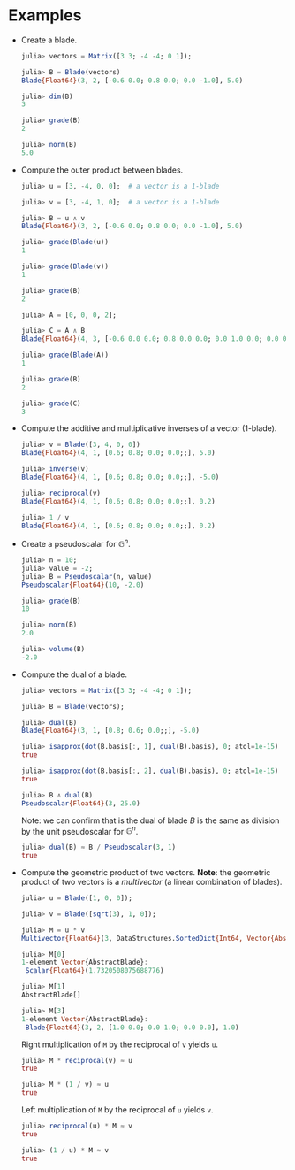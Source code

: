 # Examples

* Create a blade.

  ```julia
  julia> vectors = Matrix([3 3; -4 -4; 0 1]);

  julia> B = Blade(vectors)
  Blade{Float64}(3, 2, [-0.6 0.0; 0.8 0.0; 0.0 -1.0], 5.0)

  julia> dim(B)
  3

  julia> grade(B)
  2

  julia> norm(B)
  5.0
  ```

* Compute the outer product between blades.

  ```julia
  julia> u = [3, -4, 0, 0];  # a vector is a 1-blade

  julia> v = [3, -4, 1, 0];  # a vector is a 1-blade

  julia> B = u ∧ v
  Blade{Float64}(3, 2, [-0.6 0.0; 0.8 0.0; 0.0 -1.0], 5.0)

  julia> grade(Blade(u))
  1

  julia> grade(Blade(v))
  1

  julia> grade(B)
  2
  ```

  ```julia
  julia> A = [0, 0, 0, 2];

  julia> C = A ∧ B
  Blade{Float64}(4, 3, [-0.6 0.0 0.0; 0.8 0.0 0.0; 0.0 1.0 0.0; 0.0 0.0 -1.0], -10.0)

  julia> grade(Blade(A))
  1

  julia> grade(B)
  2

  julia> grade(C)
  3
  ```

* Compute the additive and multiplicative inverses of a vector (1-blade).

  ```julia
  julia> v = Blade([3, 4, 0, 0])
  Blade{Float64}(4, 1, [0.6; 0.8; 0.0; 0.0;;], 5.0)

  julia> inverse(v)
  Blade{Float64}(4, 1, [0.6; 0.8; 0.0; 0.0;;], -5.0)

  julia> reciprocal(v)
  Blade{Float64}(4, 1, [0.6; 0.8; 0.0; 0.0;;], 0.2)

  julia> 1 / v
  Blade{Float64}(4, 1, [0.6; 0.8; 0.0; 0.0;;], 0.2)
  ```

* Create a pseudoscalar for $\mathbb{G}^n$.

  ```julia
  julia> n = 10;
  julia> value = -2;
  julia> B = Pseudoscalar(n, value)
  Pseudoscalar{Float64}(10, -2.0)

  julia> grade(B)
  10

  julia> norm(B)
  2.0

  julia> volume(B)
  -2.0
  ```

* Compute the dual of a blade.

  ```julia
  julia> vectors = Matrix([3 3; -4 -4; 0 1]);

  julia> B = Blade(vectors);

  julia> dual(B)
  Blade{Float64}(3, 1, [0.8; 0.6; 0.0;;], -5.0)

  julia> isapprox(dot(B.basis[:, 1], dual(B).basis), 0; atol=1e-15)
  true

  julia> isapprox(dot(B.basis[:, 2], dual(B).basis), 0; atol=1e-15)
  true

  julia> B ∧ dual(B)
  Pseudoscalar{Float64}(3, 25.0)
  ```

  Note: we can confirm that is the dual of blade $B$ is the same as division by the unit
  pseudoscalar for $\mathbb{G}^n$.

  ```julia
  julia> dual(B) ≈ B / Pseudoscalar(3, 1)
  true
  ```

* Compute the geometric product of two vectors. __Note__: the geometric product of two
  vectors is a _multivector_ (a linear combination of blades).

  ```julia
  julia> u = Blade([1, 0, 0]);

  julia> v = Blade([sqrt(3), 1, 0]);

  julia> M = u * v
  Multivector{Float64}(3, DataStructures.SortedDict{Int64, Vector{AbstractBlade}, Base.Order.ForwardOrdering}(0 => [Scalar{Float64}(1.7320508075688776)], 2 => [Blade{Float64}(3, 2, [1.0 0.0; 0.0 1.0; 0.0 0.0], 1.0)]), 2.8284271247461903)

  julia> M[0]
  1-element Vector{AbstractBlade}:
   Scalar{Float64}(1.7320508075688776)

  julia> M[1]
  AbstractBlade[]

  julia> M[3]
  1-element Vector{AbstractBlade}:
   Blade{Float64}(3, 2, [1.0 0.0; 0.0 1.0; 0.0 0.0], 1.0)
  ```

  Right multiplication of `M` by the reciprocal of `v` yields `u`.

  ```julia
  julia> M * reciprocal(v) ≈ u
  true

  julia> M * (1 / v) ≈ u
  true
  ```

  Left multiplication of `M` by the reciprocal of `u` yields `v`.

  ```julia
  julia> reciprocal(u) * M ≈ v
  true

  julia> (1 / u) * M ≈ v
  true
  ```

